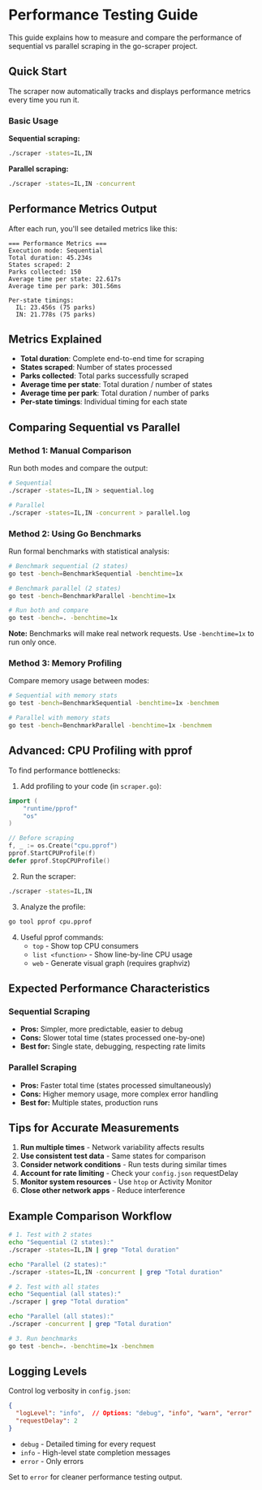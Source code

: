 # Performance Testing Guide

This guide explains how to measure and compare the performance of sequential vs parallel scraping in the go-scraper project.

## Quick Start

The scraper now automatically tracks and displays performance metrics every time you run it.

### Basic Usage

**Sequential scraping:**
```bash
./scraper -states=IL,IN
```

**Parallel scraping:**
```bash
./scraper -states=IL,IN -concurrent
```

## Performance Metrics Output

After each run, you'll see detailed metrics like this:

```
=== Performance Metrics ===
Execution mode: Sequential
Total duration: 45.234s
States scraped: 2
Parks collected: 150
Average time per state: 22.617s
Average time per park: 301.56ms

Per-state timings:
  IL: 23.456s (75 parks)
  IN: 21.778s (75 parks)
```

## Metrics Explained

- **Total duration**: Complete end-to-end time for scraping
- **States scraped**: Number of states processed
- **Parks collected**: Total parks successfully scraped
- **Average time per state**: Total duration / number of states
- **Average time per park**: Total duration / number of parks
- **Per-state timings**: Individual timing for each state

## Comparing Sequential vs Parallel

### Method 1: Manual Comparison

Run both modes and compare the output:

```bash
# Sequential
./scraper -states=IL,IN > sequential.log

# Parallel
./scraper -states=IL,IN -concurrent > parallel.log
```

### Method 2: Using Go Benchmarks

Run formal benchmarks with statistical analysis:

```bash
# Benchmark sequential (2 states)
go test -bench=BenchmarkSequential -benchtime=1x

# Benchmark parallel (2 states)
go test -bench=BenchmarkParallel -benchtime=1x

# Run both and compare
go test -bench=. -benchtime=1x
```

**Note:** Benchmarks will make real network requests. Use `-benchtime=1x` to run only once.

### Method 3: Memory Profiling

Compare memory usage between modes:

```bash
# Sequential with memory stats
go test -bench=BenchmarkSequential -benchtime=1x -benchmem

# Parallel with memory stats
go test -bench=BenchmarkParallel -benchtime=1x -benchmem
```

## Advanced: CPU Profiling with pprof

To find performance bottlenecks:

1. Add profiling to your code (in `scraper.go`):
```go
import (
    "runtime/pprof"
    "os"
)

// Before scraping
f, _ := os.Create("cpu.pprof")
pprof.StartCPUProfile(f)
defer pprof.StopCPUProfile()
```

2. Run the scraper:
```bash
./scraper -states=IL,IN
```

3. Analyze the profile:
```bash
go tool pprof cpu.pprof
```

4. Useful pprof commands:
   - `top` - Show top CPU consumers
   - `list <function>` - Show line-by-line CPU usage
   - `web` - Generate visual graph (requires graphviz)

## Expected Performance Characteristics

### Sequential Scraping
- **Pros:** Simpler, more predictable, easier to debug
- **Cons:** Slower total time (states processed one-by-one)
- **Best for:** Single state, debugging, respecting rate limits

### Parallel Scraping
- **Pros:** Faster total time (states processed simultaneously)
- **Cons:** Higher memory usage, more complex error handling
- **Best for:** Multiple states, production runs

## Tips for Accurate Measurements

1. **Run multiple times** - Network variability affects results
2. **Use consistent test data** - Same states for comparison
3. **Consider network conditions** - Run tests during similar times
4. **Account for rate limiting** - Check your `config.json` requestDelay
5. **Monitor system resources** - Use `htop` or Activity Monitor
6. **Close other network apps** - Reduce interference

## Example Comparison Workflow

```bash
# 1. Test with 2 states
echo "Sequential (2 states):"
./scraper -states=IL,IN | grep "Total duration"

echo "Parallel (2 states):"
./scraper -states=IL,IN -concurrent | grep "Total duration"

# 2. Test with all states
echo "Sequential (all states):"
./scraper | grep "Total duration"

echo "Parallel (all states):"
./scraper -concurrent | grep "Total duration"

# 3. Run benchmarks
go test -bench=. -benchtime=1x -benchmem
```

## Logging Levels

Control log verbosity in `config.json`:

```json
{
  "logLevel": "info",  // Options: "debug", "info", "warn", "error"
  "requestDelay": 2
}
```

- `debug` - Detailed timing for every request
- `info` - High-level state completion messages
- `error` - Only errors

Set to `error` for cleaner performance testing output.

